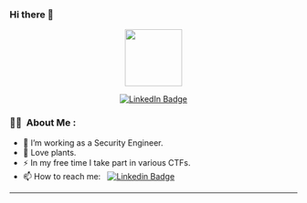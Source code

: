 ### Hi there 👋


<p align="center"><img src="https://media.giphy.com/media/M9gbBd9nbDrOTu1Mqx/giphy.gif" width="100"/></p>
<p align="center">
<a href="https://www.linkedin.com/in/akzharkyn-duisembiyeva"><img src="https://img.shields.io/badge/LinkedIn-blue?style=for-the-badge&logo=linkedin&logoColor=white" alt="LinkedIn Badge"></a>
</p>

### :woman_technologist: &nbsp;About Me :

- 🔭 I’m working as a Security Engineer.
- 🌱 Love plants.
- ⚡ In my free time I take part in various CTFs.
- 📫 How to reach me: &nbsp; [![Linkedin Badge](https://img.shields.io/badge/-akzharkyn-duisembiyeva-blue?style=flat&logo=Linkedin&logoColor=white)](https://www.linkedin.com/in/akzharkyn-duisembiyeva)

---

